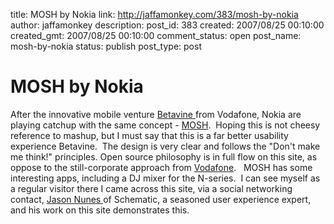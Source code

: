 title: MOSH by Nokia
link: http://jaffamonkey.com/383/mosh-by-nokia
author: jaffamonkey
description: 
post_id: 383
created: 2007/08/25 00:10:00
created_gmt: 2007/08/25 00:10:00
comment_status: open
post_name: mosh-by-nokia
status: publish
post_type: post

# MOSH by Nokia

After the innovative mobile venture [Betavine ](http://www.jaffamonkey.co.uk/in/?p=350)from Vodafone, Nokia are playing catchup with the same concept - [MOSH](http://mosh.nokia.com/).  Hoping this is not cheesy reference to mashup, but I must say that this is a far better usability experience Betavine.  The design is very clear and follows the "Don't make me think!" principles. Open source philosophy is in full flow on this site, as oppose to the still-corporate approach from [Vodafone](http://www.betavine.net).   MOSH has some interesting apps, including a DJ mixer for the N-series.  I can see myself as a regular visitor there I came across this site, via a social networking contact, [Jason Nunes ](http://www.jasonunes.com/)of Schematic, a seasoned user experience expert, and his work on this site demonstrates this.